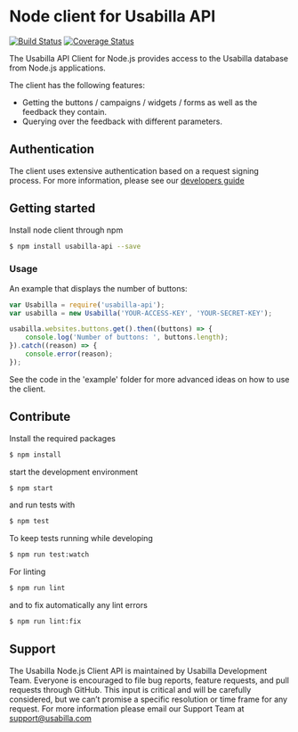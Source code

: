 # Node client for Usabilla API

[![Build Status](https://travis-ci.org/usabilla/api-js-node.svg?branch=master)](https://travis-ci.org/usabilla/api-js-node?branch=master) [![Coverage Status](https://coveralls.io/repos/github/usabilla/api-js-node/badge.svg?branch=master)](https://coveralls.io/github/usabilla/api-js-node?branch=master)

The Usabilla API Client for Node.js provides access to the Usabilla database from Node.js applications.

The client has the following features:
* Getting the buttons / campaigns / widgets / forms as well as the feedback they contain.
* Querying over the feedback with different parameters.

## Authentication

The client uses extensive authentication based on a request signing process. For more information,
please see our [developers guide](http://developers.usabilla.com)

## Getting started

Install node client through npm

```bash
$ npm install usabilla-api --save
```

### Usage

An example that displays the number of buttons:

```js
var Usabilla = require('usabilla-api');
var usabilla = new Usabilla('YOUR-ACCESS-KEY', 'YOUR-SECRET-KEY');

usabilla.websites.buttons.get().then((buttons) => {
    console.log('Number of buttons: ', buttons.length);
}).catch((reason) => {
    console.error(reason);
});
```

See the code in the 'example' folder for more advanced ideas on how to use the client.

## Contribute

Install the required packages

```bash
$ npm install
```

start the development environment

```bash
$ npm start
```

and run tests with

```bash
$ npm test
```

To keep tests running while developing

```bash
$ npm run test:watch
```

For linting

```bash
$ npm run lint
```

and to fix automatically any lint errors

```bash
$ npm run lint:fix
```

## Support

The Usabilla Node.js Client API is maintained by Usabilla Development Team. Everyone is encouraged to file bug reports,
feature requests, and pull requests through GitHub. This input is critical and will be carefully considered, but we
can’t promise a specific resolution or time frame for any request. For more information please email our Support Team
at support@usabilla.com
